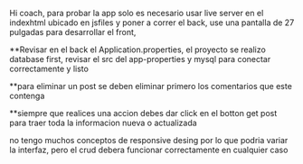 Hi coach, para probar la app solo es necesario usar live server en el indexhtml ubicado en jsfiles y poner a correr el back, use una pantalla de 27 pulgadas para desarrollar el front,


**Revisar en el back el Application.properties, el proyecto se realizo database first, revisar el src del app-properties y mysql para conectar correctamente y listo


**para eliminar un post se deben eliminar primero los comentarios que este contenga

**siempre que realices una accion debes dar click en el botton get post para traer toda la informacion nueva o actualizada


no tengo muchos conceptos de responsive desing por lo que podria variar la interfaz, pero el crud debera funcionar correctamente en cualquier caso
